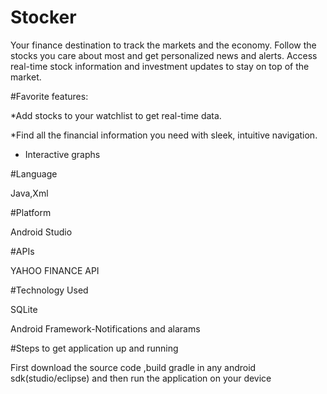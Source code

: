 # Stocker
Your finance destination to track the markets and the economy. 
Follow the stocks you care about most and get personalized news and alerts. Access real-time stock information and investment updates to stay on top of the market.

#Favorite features:

*Add stocks to your watchlist to get real-time data.

*Find all the financial information you need with sleek, intuitive navigation.

* Interactive graphs

#Language

Java,Xml

#Platform

Android Studio

#APIs

YAHOO FINANCE API

#Technology Used

SQLite

Android Framework-Notifications and alarams

#Steps to get application up and running

First download the source code ,build gradle in any android sdk(studio/eclipse) and then run the application on your device
